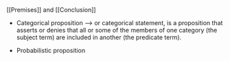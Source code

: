 

[[Premises]] and  [[Conclusion]]



- Categorical proposition --> or categorical statement, is a proposition that asserts or denies that all or some of the members of one category (the subject term) are included in another (the predicate term).

- Probabilistic proposition
